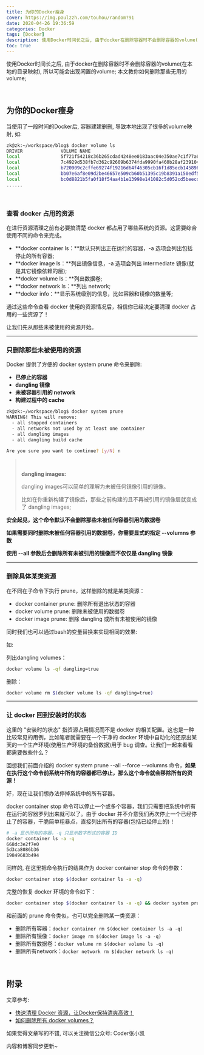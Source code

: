 ```yaml
---
title: 为你的Docker瘦身
cover: https://img.paulzzh.com/touhou/random?91
date: 2020-04-26 19:36:59
categories: Docker
tags: [Docker]
description: 使用Docker时间长之后, 由于docker在删除容器时不会删除容器的volume(在本地的目录映射), 所以可能会出现闲置的volume; 本文教你如何删除那些无用的volume;
toc: true
---
```


使用Docker时间长之后, 由于docker在删除容器时不会删除容器的volume(在本地的目录映射), 所以可能会出现闲置的volume; 本文教你如何删除那些无用的volume;

<br/>

<!--more-->

<!-- **目录:** -->

<!-- toc -->

<!-- <br/> -->

## 为你的Docker瘦身

当使用了一段时间的Docker后, 容器建建删删, 导致本地出现了很多的volume映射, 如:

```bash
zk@zk:~/workspace/blog$ docker volume ls
DRIVER              VOLUME NAME
local               5f721f54218c36b265cdad4248ee0183aac04e350ae7c1f77a6778e716ac926d
local               7c4929d538fb7d362c92609b6374fda9990fa460b28af239104661f212080bcd
local               b720909c2cffe69274f19216d64f46305cb16f1d85ecb145898f2ae0f7088462
local               bb07e6af8e09d2be46657e509cb60b51395c19b8391a150edf5d677708c337c0
local               bc0d8821b5fa0f18f54aa4b1e13998e141082c5d052cd5beecd77304594efc24
......
```

<br/>

### 查看 docker 占用的资源

在进行资源清理之前有必要搞清楚 docker 都占用了哪些系统的资源。这需要综合使用不同的命令来完成。

-   **docker container ls：**默认只列出正在运行的容器，-a 选项会列出包括停止的所有容器;
-   **docker image ls：**列出镜像信息，-a 选项会列出 intermediate 镜像(就是其它镜像依赖的层);
-   **docker volume ls：**列出数据卷;
-   **docker network ls：**列出 network;
-   **docker info：**显示系统级别的信息，比如容器和镜像的数量等;

通过这些命令查看 docker 使用的资源情况后，相信你已经决定要清理 docker 占用的一些资源了！

让我们先从那些未被使用的资源开始。

****

### 只删除那些未被使用的资源

Docker 提供了方便的 docker system prune 命令来删除:

-   **已停止的容器**
-   **dangling 镜像**
-   **未被容器引用的 network** 
-   **构建过程中的 cache**

```bash
zk@zk:~/workspace/blog$ docker system prune 
WARNING! This will remove:
  - all stopped containers
  - all networks not used by at least one container
  - all dangling images
  - all dangling build cache

Are you sure you want to continue? [y/N] n
```

><br/>
>
>**dangling images:**
>
> dangling images可以简单的理解为未被任何镜像引用的镜像。
>
>比如在你重新构建了镜像后，那些之前构建的且不再被引用的镜像层就变成了 dangling images;

**安全起见，这个命令默认不会删除那些未被任何容器引用的数据卷**

**如果需要同时删除未被任何容器引用的数据卷，你需要显式的指定 --volumns 参数**

**使用 --all 参数后会删除所有未被引用的镜像而不仅仅是 dangling 镜像**

****

### 删除具体某类资源

在不同在子命令下执行 prune，这样删除的就是某类资源：

-   docker container prune: 删除所有退出状态的容器
-   docker volume prune: 删除未被使用的数据卷
-   docker image prune: 删除 dangling 或所有未被使用的镜像

同时我们也可以通过bash的变量替换来实现相同的效果:

如:

列出dangling volumes：

```bash
docker volume ls -qf dangling=true
```

删除：

```bash
docker volume rm $(docker volume ls -qf dangling=true)
```

****

### 让 docker 回到安装时的状态

这里的 "安装时的状态" 指资源占用情况而不是 docker  的相关配置。这也是一种比较常见的用例，比如笔者就需要在一个干净的 docker  环境中自动化的还原出某天的一个生产环境(使用生产环境的备份数据)用于 bug 调查。让我们一起来看看都需要做些什么？

回想我们前面介绍的 docker system prune --all --force --volumns 命令，**如果在执行这个命令前系统中所有的容器都已停止，那么这个命令就会移除所有的资源！**

好，现在让我们想办法停掉系统中的所有容器。

docker container stop 命令可以停止一个或多个容器，我们只需要把系统中所有在运行的容器罗列出来就可以了。由于 docker 并不介意我们再次停止一个已经停止了的容器，干脆简单粗暴点，直接列出所有的容器(包括已经停止的)！

```bash
# -a 显示所有的容器，-q 只显示数字形式的容器 ID
docker container ls -a -q
668dc3e2f7e0
5d3ca8086b36
19849683b494
```

同样的, 在这里把命令执行的结果作为 docker container stop 命令的参数：

```bash
docker container stop $(docker container ls -a -q)
```

完整的恢复 docker 环境的命令如下：

```bash
docker container stop $(docker container ls -a -q) && docker system prune --all --force --volumns
```

和前面的 prune 命令类似，也可以完全删除某一类资源：

-   删除所有容器：`docker container rm $(docker container ls -a -q)`
-   删除所有镜像：`docker image rm $(docker image ls -a -q)`
-   删除所有数据卷：`docker volume rm $(docker volume ls -q)`
-   删除所有network：`docker network rm $(docker network ls -q)`

<br/>

## 附录

文章参考:

-   [快速清理 Docker 资源，让Docker保持清爽高效！](https://baijiahao.baidu.com/s?id=1603760171088416076&wfr=spider&for=pc)
-   [如何删除所有 docker volumes？](https://cloud.tencent.com/developer/ask/38498)



如果觉得文章写的不错, 可以关注微信公众号: Coder张小凯

内容和博客同步更新~

<br/>